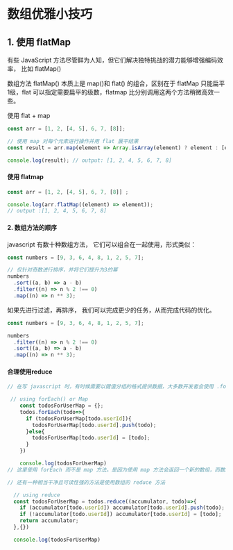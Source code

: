 # 数组优雅小技巧

## 1. 使用 flatMap

有些 JavaScript 方法尽管鲜为人知，但它们解决独特挑战的潜力能够增强编码效率， 比如 flatMap()

数组方法 flatMap() 本质上是 map()和 flat() 的组合，区别在于 flatMap 只能扁平1级，flat 可以指定需要扁平的级数，flatmap 比分别调用这两个方法稍微高效一些。

使用 flat + map


```js
const arr = [1, 2, [4, 5], 6, 7, [8]];

// 使用 map 对每个元素进行操作并用 flat 展平结果
const result = arr.map(element => Array.isArray(element) ? element : [element]).flat();

console.log(result); // output: [1, 2, 4, 5, 6, 7, 8]
```

#### 使用 flatmap

```js
const arr = [1, 2, [4, 5], 6, 7, [8]] ;

console.log(arr.flatMap((element) => element)); 
// output :[1, 2, 4, 5, 6, 7, 8]
```

#### 2. 数组方法的顺序
javascript 有数十种数组方法， 它们可以组合在一起使用，形式类似：
```js
const numbers = [9, 3, 6, 4, 8, 1, 2, 5, 7];

// 仅针对奇数进行排序，并将它们提升为3的幂
numbers
  .sort((a, b) => a - b)
  .filter((n) => n % 2 !== 0)
  .map((n) => n ** 3);

```

 如果先进行过滤，再排序， 我们可以完成更少的任务，从而完成代码的优化。


```js
const numbers = [9, 3, 6, 4, 8, 1, 2, 5, 7];

numbers
  .filter((n) => n % 2 !== 0)
  .sort((a, b) => a - b)
  .map((n) => n ** 3);

```



#### 合理使用reduce

```js
// 在写 javascript 时，有时候需要以键值分组的格式提供数据，大多数开发者会使用 .forEach() 方法或者 map() 方法，类似于这样的方式。

 // using forEach() or Map
    const todosForUserMap = {};
    todos.forEach(todo=>{
      if (todosForUserMap[todo.userId]){
        todosForUserMap[todo.userId].push(todo);  
      }else{
        todosForUserMap[todo.userId] = [todo];
      }  
    })

    console.log(todosForUserMap)
// 这里使用 forEach 而不是 map 方法。是因为使用 map 方法会返回一个新的数组，而数组创建和赋值产生的性能开销较大，尤其是在数据量较大时， 而这不会在 forEach 中发生

// 还有一种相当干净且可读性强的方法是使用数组的 reduce 方法

  // using reduce
  const todosForUserMap = todos.reduce((accumulator, todo)=>{
    if (accumulator[todo.userId]) accumulator[todo.userId].push(todo);
    if (!accumulator[todo.userId]) accumulator[todo.userId] = [todo];
    return accumulator;
  },{})

  console.log(todosForUserMap)



```
